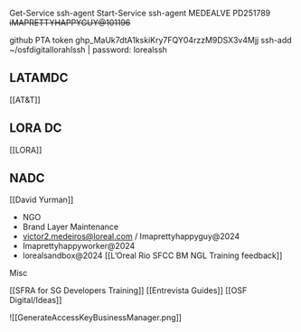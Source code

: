 Get-Service ssh-agent
Start-Service ssh-agent
MEDEALVE
PD251789
~~iMAPRETTYHAPPYGUY@101196~~
  
github PTA token 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
ssh-add ~/osfdigitallorahlssh | password: lorealssh
## LATAMDC
[[AT&T]]
## LORA DC
[[LORA]]
  
  
  
## NADC
[[David Yurman]]
- NGO
- Brand Layer Maintenance
- victor2.medeiros@loreal.com / Imaprettyhappyguy@2024
- Imaprettyhappyworker@2024
- lorealsandbox@2024
[[L’Oreal Rio SFCC BM NGL Training feedback]]
  
Misc
  
[[SFRA for SG Developers Training]]
[[Entrevista Guides]]
[[OSF Digital/Ideas]]
  
![[GenerateAccessKeyBusinessManager.png]]